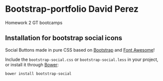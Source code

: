 # Bootstrap-portfolio David Perez

Homework 2 GT bootcamps

Installation for bootstrap social icons 
--------------------------------------
Social Buttons made in pure CSS based on
[Bootstrap](http://twbs.github.io/bootstrap/) and
[Font Awesome](http://fortawesome.github.io/Font-Awesome/)!

Include the `bootstrap-social.css` or `bootstrap-social.less` in your project, or
install it through [Bower](http://bower.io/):

    bower install bootstrap-social
